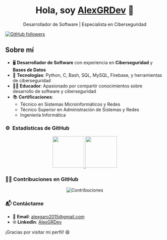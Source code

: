 <div align="center">
  <h1>Hola, soy <a href="https://github.com/AlexGRDev">AlexGRDev</a> 👋</h1>
  <p>Desarrollador de Software | Especialista en Ciberseguridad</p>
</div>

[![GitHub followers](https://img.shields.io/github/followers/AlexGRDev?style=social)](https://github.com/AlexGRDev)

## Sobre mí

- 🖥️ **Desarrollador de Software** con experiencia en **Ciberseguridad** y **Bases de Datos**
- 📲 **Tecnologías**: Python, C, Bash, SQL, MySQL, Firebase, y herramientas de ciberseguridad
- 🧑‍🏫 **Educador**: Apasionado por compartir conocimientos sobre desarrollo de software y ciberseguridad
- 📚 **Certificaciones**: 
  - Técnico en Sistemas Microinformáticos y Redes
  - Técnico Superior en Administración de Sistemas y Redes
  - Ingeniería Informática

### ⚙️ &nbsp;Estadísticas de GitHub

<p align="center">
  <a href="https://github.com/AlexGRDev">
    <img height="100em" src="https://github-readme-stats-eight-theta.vercel.app/api?username=AlexGRDev&show_icons=true&theme=algolia&include_all_commits=true&count_private=true"/>
    <img height="100em" src="https://github-readme-stats-eight-theta.vercel.app/api/top-langs/?username=AlexGRDev&layout=compact&langs_count=8&theme=algolia&exclude_lang=HTML,CSS"/>
  </a>
</p>

### 🧑‍💻 Contribuciones en GitHub

<p align="center">
  <img src="https://github-readme-streak-stats.herokuapp.com/?user=AlexGRDev&theme=algolia" alt="Contribuciones" />
</p>

### 📬 Contáctame

- 📧 **Email**: [alexgaro2015@gmail.com](mailto:alexgaro2015@gmail.com)
- 🌐 **LinkedIn**: [AlexGRDev](https://www.linkedin.com/in/alexgrdev)

¡Gracias por visitar mi perfil! 😄
